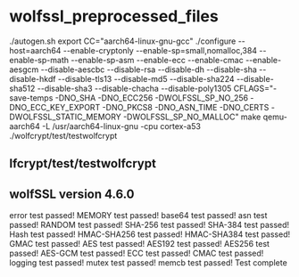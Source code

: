 # wolfssl_preprocessed_files


./autogen.sh
export CC="aarch64-linux-gnu-gcc"
./configure --host=aarch64  --enable-cryptonly --enable-sp=small,nomalloc,384 --enable-sp-math --enable-sp-asm --enable-ecc --enable-cmac --enable-aesgcm  --disable-aescbc --disable-rsa --disable-dh  --disable-sha --disable-hkdf --disable-tls13 --disable-md5 --disable-sha224 --disable-sha512 --disable-sha3 --disable-chacha --disable-poly1305 CFLAGS="-save-temps -DNO_SHA -DNO_ECC256 -DWOLFSSL_SP_NO_256 -DNO_ECC_KEY_EXPORT -DNO_PKCS8 -DNO_ASN_TIME -DNO_CERTS -DWOLFSSL_STATIC_MEMORY -DWOLFSSL_SP_NO_MALLOC"
make
qemu-aarch64 -L /usr/aarch64-linux-gnu -cpu cortex-a53 ./wolfcrypt/test/testwolfcrypt


lfcrypt/test/testwolfcrypt 
------------------------------------------------------------------------------
 wolfSSL version 4.6.0
------------------------------------------------------------------------------
error    test passed!
MEMORY   test passed!
base64   test passed!
asn      test passed!
RANDOM   test passed!
SHA-256  test passed!
SHA-384  test passed!
Hash     test passed!
HMAC-SHA256 test passed!
HMAC-SHA384 test passed!
GMAC     test passed!
AES      test passed!
AES192   test passed!
AES256   test passed!
AES-GCM  test passed!
ECC      test passed!
CMAC     test passed!
logging  test passed!
mutex    test passed!
memcb    test passed!
Test complete


